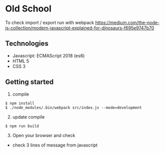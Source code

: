 # Old School

To check import / export run with webpack
https://medium.com/the-node-js-collection/modern-javascript-explained-for-dinosaurs-f695e9747b70

## Technologies
- Javascript: ECMAScript 2018 (es6)
- HTML 5
- CSS 3

## Getting started

1. compile
```
$ npm install
$ ./node_modules/.bin/webpack src/index.js --mode=development
```

2. update compile
```
$ npm run build
```

3. Open your browser and check
- check 3 lines of message from javascript
